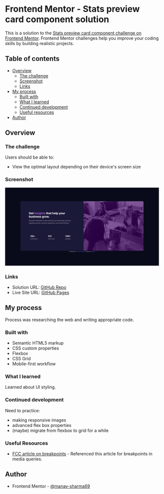 # Frontend Mentor - Stats preview card component solution

This is a solution to the [Stats preview card component challenge on Frontend Mentor](https://www.frontendmentor.io/challenges/stats-preview-card-component-8JqbgoU62). Frontend Mentor challenges help you improve your coding skills by building realistic projects. 

## Table of contents

- [Overview](#overview)
  - [The challenge](#the-challenge)
  - [Screenshot](#screenshot)
  - [Links](#links)
- [My process](#my-process)
  - [Built with](#built-with)
  - [What I learned](#what-i-learned)
  - [Continued development](#continued-development)
  - [Useful resources](#useful-resources)
- [Author](#author)

## Overview

### The challenge

Users should be able to:

- View the optimal layout depending on their device's screen size

### Screenshot

![](./images/screenshot.jpg)

### Links

- Solution URL: [GitHub Repo](https://github.com/manav-sharma69/frontend-mentor-projects/tree/main/stats-preview-card-component-main)
- Live Site URL: [GitHub Pages](https://manav-sharma69.github.io/frontend-mentor-projects/stats-preview-card-component-main/index.html)

## My process
Process was researching the web and writing appropriate code.

### Built with

- Semantic HTML5 markup
- CSS custom properties
- Flexbox
- CSS Grid
- Mobile-first workflow

### What I learned

Learned about UI styling.

### Continued development

Need to practice:
- making responsive images
- advanced flex box properties
- (maybe) migrate from flexbox to grid for a while 

### Useful Resources

- [FCC article on breakpoints](https://www.freecodecamp.org/news/css-media-queries-breakpoints-media-types-standard-resolutions-and-more/) - Referenced this article for breakpoints in media queries.

## Author

- Frontend Mentor - [@manav-sharma69](https://www.frontendmentor.io/profile/manav-sharma69)
